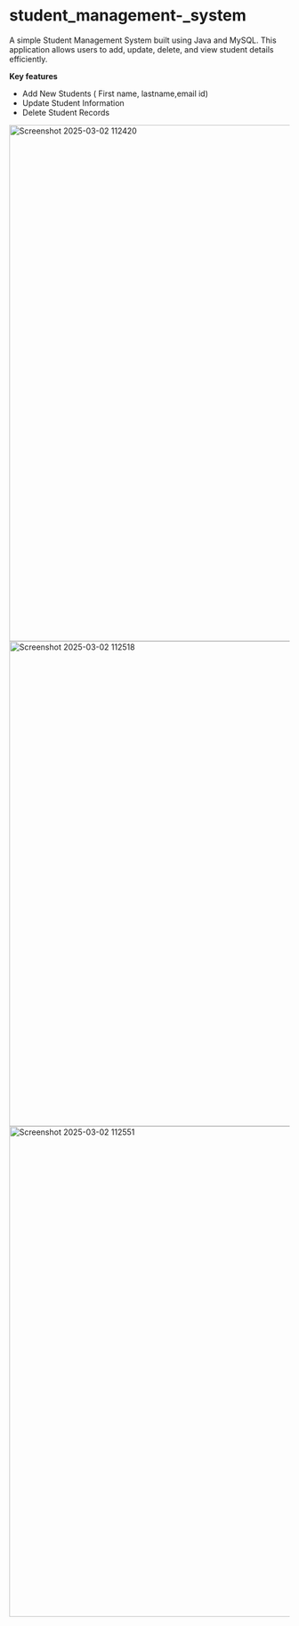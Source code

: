 # student_management-_system
A simple Student Management System built using Java and MySQL. This application allows users to add, update, delete, and view student details efficiently.

**Key features**
-  Add New Students ( First name, lastname,email id)
-  Update Student Information
-  Delete Student Records


<img width="928" alt="Screenshot 2025-03-02 112420" src="https://github.com/user-attachments/assets/a0a4a5a8-a737-41c9-9e11-b889330ac0c0" />
<img width="872" alt="Screenshot 2025-03-02 112518" src="https://github.com/user-attachments/assets/593103fb-0656-49e0-aaea-3ef46404a5c5" />
<img width="882" alt="Screenshot 2025-03-02 112551" src="https://github.com/user-attachments/assets/a2575023-b247-465c-bda0-d9f66858a37b" />
